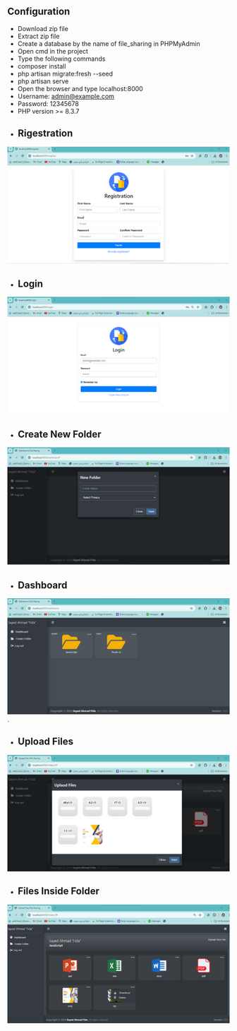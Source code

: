 ## Configuration
- Download zip file
- Extract zip file
- Create a database by the name of file_sharing in PHPMyAdmin
- Open cmd in the project
- Type the following commands
- composer install 
- php artisan migrate:fresh --seed
- php artisan serve
- Open the browser and type localhost:8000
- Username: admin@example.com
- Password: 12345678
- PHP version >= 8.3.7
- ## Rigestration
![Alt text](https://raw.githubusercontent.com/sayedahmadfida/images/d2471f285ef3c102f184f65b2b4421eb18b735f2/Register.png)
- ## Login
![Alt text](https://raw.githubusercontent.com/sayedahmadfida/images/d2471f285ef3c102f184f65b2b4421eb18b735f2/login.png)
- ## Create New Folder

![Alt text](https://raw.githubusercontent.com/sayedahmadfida/images/d2471f285ef3c102f184f65b2b4421eb18b735f2/Create%20Directory.png)

- ## Dashboard

![Alt text](https://raw.githubusercontent.com/sayedahmadfida/images/d2471f285ef3c102f184f65b2b4421eb18b735f2/dashboard.png).

- ## Upload Files

![Alt text](https://raw.githubusercontent.com/sayedahmadfida/images/d2471f285ef3c102f184f65b2b4421eb18b735f2/Uplaod%20Filse.png)

- ## Files Inside Folder

![Alt text](https://raw.githubusercontent.com/sayedahmadfida/images/d2471f285ef3c102f184f65b2b4421eb18b735f2/File%20Action.png)
